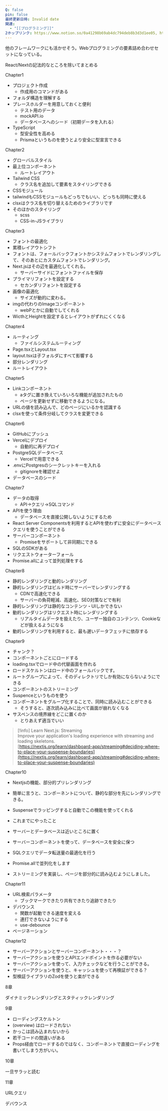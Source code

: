 ```yaml
---
Q: false
pin: false
最終更新日時: Invalid date
関連:
  - "[[プログラミング]]"
2ホップリンク: https://www.notion.so/0a41298b69ab4dc794deb8b3d3d1ee05, https://www.notion.so/14c680a9513f402cb546a22bda05f95b, https://www.notion.so/34f92ffc1e4c4d1b857b21a7d6b1b1de, https://www.notion.so/3d616c7cd72f4094801215141f8c2728, https://www.notion.so/68683c8593d4479c99a07fde3e6774bc, https://www.notion.so/7aabe6e7f03a44b28cdaeb92e3ef259b, https://www.notion.so/90e8af62936e4d72a8ce6914ad492062, https://www.notion.so/9ba61d2d4f2044349a218692fcc1e00b, https://www.notion.so/ca8169668e454da2a8959019045176b4, https://www.notion.so/d38b1d3b7fcd4e1d91dcec4bb1a4e39b, https://www.notion.so/de44079af2ea4e5aa1a89d5652190257, https://www.notion.so/ebd3d7a92c894323b0da135a2bdefa13, https://www.notion.so/fa1ab1433fe44fb981cf3eecfca12657
---
```

  

他のフレームワークにも活かせそう。Webプログラミングの要素詰め合わせセットになっている。

React/Nextの記法的なところを除いてまとめる

  

Chapter1

- プロジェクト作成
    - 作成用のコマンドがある
- フォルダ構造を理解する
- プレースホルダーを用意しておくと便利
    - テスト用のデータ
    - mockAPI.io
    - データベースへのシード（初期データを入れる）
- TypeScript
    - 型安全性を高める
    - Prismaというものを使うとより安全に型宣言できる

  

Chapter2

- グローバルスタイル
- 最上位コンポーネント
    - ルートレイアウト
- Tailwind CSS
    - クラス名を追加して要素をスタイリングできる
- CSSモジュール
- tailwindもCSSモジュールもどっちでもいい、どっちも同時に使える
- clsxはクラス名を切り替えるためのライブラリです
- そのほかのスタイリング
    - scss
    - CSS-in-JSライブラリ

  

Chapter3

- フォントの最適化
- 累積レイアウトシフト
- フォントは、フォールバックフォントかシステムフォントでレンダリングして、そのあとにカスタムフォントでレンダリング。
- Next.jsはその辺を最適化してくれる。
    - サーバーサイドにフォントファイルを保存
- プライマリフォントを設定する
    - セカンダリフォントを設定する
- 画像の最適化
    - サイズが動的に変わる。
- imgの代わりのImageコンポーネント
    - webPとかに自動でしてくれる
- WicthとHeightを設定するとレイアウトがずれにくくなる

  

Chapter4

- ルーティング
    - ファイルシステムルーティング
- Page.tsxとLayout.tsx
- layout.tsxは子フォルダにすべて影響する
- 部分レンダリング
- ルートレイアウト

  

Chapter5

- Linkコンポーネント
    - aタグに置き換えていろいろな機能が追加されたもの
    - ページを更新せずに移動できるようになる。
- URLの値を読み込んで、どのページにいるかを認識する
- clsxを使って条件分岐してクラスを変更できる

  

Chapter6

- GitHubにプッシュ
- Vercelにデプロイ
    - 自動的に再デプロイ
- PostgreSQLデータベース
    - Vercelで用意できる
- .envにPostgresのシークレットキーを入れる
    - gitignoreを確認せよ
- データベースのシード

  

Chapter7

- データの取得
    - API→クエリ→SQLコマンド
- APIを使う理由
    - データベースを直接公開しないようにするため
- React Server Componentsを利用するとAPIを使わずに安全にデータベースクエリを使うことができる
- サーバーコンポーネント
    - Promiseをサポートして非同期にできる
- SQLのSDKがある
- リクエストウォーターフォール
- Promise.allによって並列処理をする

  

Chapter8

- 静的レンダリングと動的レンダリング
- 静的レンダリングはビルド時にサーバーでレンダリングする
    - CDNで高速化できる
    - サーバーの負荷軽減、高速化、SEO対策などで有利
- 静的レンダリングは静的なコンテンツ・UIしかできない
- 動的レンダリングはリクエスト時にレンダリングする
    - リアルタイムデータを扱えたり、ユーザー独自のコンテンツ、Cookieなどが扱えるようになる
- 動的レンダリングを利用すると、最も遅いデータフェッチに依存する

  

Chapter9

- チャンク？
- コンポーネントごとにロードする
- loading.tsxでロード中の代替画面を作れる
- ロードスケルトンはロード中のフォールバックです。
- ルートグループによって、そのディレクトリでしか有効にならないようにできる
- コンポーネントのストリーミング
- Suspenceというものを使う
- コンポーネントをグループ化することで、同時に読み込むことができる
    - そうすると、逐次読み込みに比べて画面が崩れなくなる
- サスペンスの境界線をどこに置くのか
    - とりあえず適当でいい

> [!info] Learn Next.js: Streaming  
> Improve your application's loading experience with streaming and loading skeletons.  
> [https://nextjs.org/learn/dashboard-app/streaming#deciding-where-to-place-your-suspense-boundaries](https://nextjs.org/learn/dashboard-app/streaming#deciding-where-to-place-your-suspense-boundaries)  

  

Chapter10

- Nextjsの機能、部分的プリレンダリング
- 簡単に言うと、コンポーネントについて、静的な部分を先にレンダリングできる。
- Suspenseでラッピングすると自動でこの機能を使ってくれる

  

- これまでにやったこと
- サーバーとデータベースは近いところに置く
- サーバーコンポーネントを使って、データベースを安全に保つ
- SQLクエリでデータ転送量の最適化を行う
- Promise.allで並列化をします
- ストリーミングを実装し、ページを部分的に読み込むようにしました。

  

  

Chapter11

- URL検索パラメータ
    - ブックマークできたり共有できたり追跡できたり
- デバウンス
    - 関数が起動できる速度を変える
    - 連打できないようにする
    - use-debounce
- ページネーション

  

  

Chapter12

- サーバーアクションとサーバーコンポーネント・・・？
- サーバーアクションを使うとAPIエンドポイントを作る必要がない
- サーバーアクションを使って、入力チェックなどを行うことができる。
- サーバーアクションを使うと、キャッシュを使って再検証ができる？
- 型検証ライブラリのZodを使うと楽ができる

  

8章

ダイナミックレンダリングとスタティックレンダリング

9章

- ローディングスケルトン
- (overview) はロードされない
- かっこは読み込まれないから
- 若干コードの間違いがある
- Props経由でロードするのではなく、コンポーネントで直接ローディングを書いてしまう方がいい。

10章

一旦サラッと読む

11章

URLクエリ

デバウンス